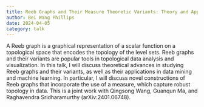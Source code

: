 ```yaml
---
title: Reeb Graphs and Their Measure Theoretic Variants: Theory and Applications
author: Bei Wang Phillips
date: 2024-04-05
category: talk
---
```

A Reeb graph is a graphical representation of a scalar
function on a topological space that encodes the topology of the level
sets. Reeb graphs and their variants are popular tools in topological
data analysis and visualization. In this talk, I will discuss
theoretical advances in studying Reeb graphs and their variants, as
well as their applications in data mining and machine learning. In
particular, I will discuss novel constructions of Reeb graphs that
incorporate the use of a measure, which capture robust topology in
data. This is a joint work with Qingsong Wang, Guanqun Ma, and
Raghavendra Sridharamurthy (arXiv:2401.06748).
